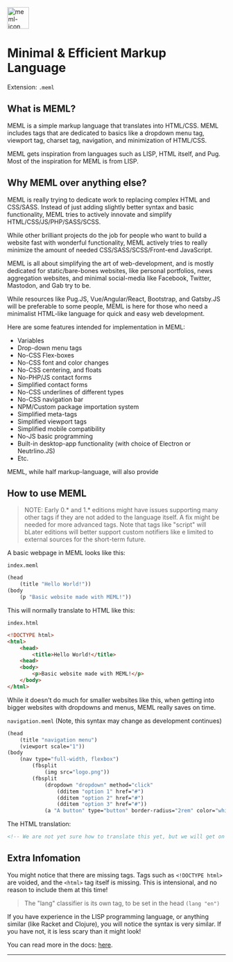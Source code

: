 <img src="https://raw.githubusercontent.com/fivnex/meml/master/meml-logo.png?token=APABEOE65MZQBP4LY2CCW6S66FUMI" alt="meml-icon" width="50px" />

# Minimal & Efficient Markup Language
Extension: `.meml`

## What is MEML?
MEML is a simple markup language that translates into HTML/CSS. MEML includes tags that are dedicated to basics like a dropdown menu tag, viewport tag, charset tag, navigation, and minimization of HTML/CSS.

MEML gets inspiration from languages such as LISP, HTML itself, and Pug. Most of the inspiration for MEML is from LISP.

## Why MEML over anything else?
MEML is really trying to dedicate work to replacing complex HTML and CSS/SASS. Instead of just adding slightly better syntax and basic functionality, MEML tries to actively innovate and simplify HTML/CSS/JS/PHP/SASS/SCSS. 

While other brilliant projects do the job for people who want to build a website fast with wonderful functionality, MEML actively tries to really minimize the amount of needed CSS/SASS/SCSS/Front-end JavaScript.

MEML is all about simplifying the art of web-development, and is mostly dedicated for static/bare-bones websites, like personal portfolios, news aggregation websites, and minimal social-media like Facebook, Twitter, Mastodon, and Gab try to be.

While resources like Pug.JS, Vue/Angular/React, Bootstrap, and Gatsby.JS will be preferable to some people, MEML is here for those who need a minimalist HTML-like language for quick and easy web development.

Here are some features intended for implementation in MEML:
- Variables
- Drop-down menu tags
- No-CSS Flex-boxes
- No-CSS font and color changes
- No-CSS centering, and floats
- No-PHP/JS contact forms
- Simplified contact forms
- No-CSS underlines of different types
- No-CSS navigation bar
- NPM/Custom package importation system
- Simplified meta-tags
- Simplified viewport tags
- Simplified mobile compatibility
- No-JS basic programming
- Built-in desktop-app functionality (with choice of Electron or Neutrlino.JS)
- Etc.

MEML, while half markup-language, will also provide

## How to use MEML
> NOTE: Early 0.* and 1.* editions might have issues supporting many other tags if they are not added to the language itself. A fix might be needed for more advanced tags. Note that tags like "script" will bLater editions will better support custom notifiers like e limited to external sources for the short-term future.

A basic webpage in MEML looks like this:

`index.meml`

```lisp
(head
    (title "Hello World!"))
(body
    (p "Basic website made with MEML!"))
```

This will normally translate to HTML like this:

`index.html`

```html
<!DOCTYPE html>
<html>
    <head>
        <title>Hello World!</title>
    <head>
    <body>
        <p>Basic website made with MEML!</p>
    </body>
</html>
```

While it doesn't do much for smaller websites like this, when getting into bigger websites with dropdowns and menus, MEML really saves on time.

`navigation.meml` (Note, this syntax may change as development continues)

```lisp
(head
    (title "navigation menu")
    (viewport scale="1"))
(body
    (nav type="full-width, flexbox")
        (fbsplit
            (img src="logo.png"))
        (fbsplit
            (dropdown "dropdown" method="click"
                (dditem "option 1" href="#")
                (dditem "option 2" href="#")
                (dditem "option 3" href="#"))
            (a "A button" type="button" border-radius="2rem" color="white" bgcolor="black" :hover.bgcolor="#333" href="#")))
```

The HTML translation:
```html
<!-- We are not yet sure how to translate this yet, but we will get on it ASAP -->
```

## Extra Infomation
You might notice that there are missing tags. Tags such as `<!DOCTYPE html>` are voided, and the `<html>` tag itself is missing. This is intensional, and no reason to include them at this time!

> The "lang" classifier is its own tag, to be set in the head 
`(lang "en")`

If you have experience in the LISP programming language, or anything similar (like Racket and Clojure), you will notice the syntax is very similar. If you have not, it is less scary than it might look!

You can read more in the docs: [here](https://meml.readthedocs.io).

---